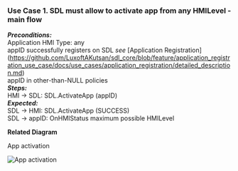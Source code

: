 ### Use Case 1. SDL must allow to activate app from any HMILevel - main flow

_**Preconditions:**_  
Application HMI Type: any  
appID successfully registers on SDL _see_ [Application Registration] (https://github.com/LuxoftAKutsan/sdl_core/blob/feature/application_registration_use_case/docs/use_cases/application_registration/detailed_description.md)  
appID in other-than-NULL policies  
_**Steps:**_  
HMI -> SDL: SDL.ActivateApp (appID)  
_**Expected:**_  
SDL -> HMI: SDL.ActivateApp (SUCCESS)  
SDL -> appID: OnHMIStatus maximum possible HMILevel

**Related Diagram**

App activation

![App activation](http://www.plantuml.com/plantuml/proxy?src=https://raw.githubusercontent.com/LuxoftAKutsan/sdl_core/feature/activate_application_use_case_requirements/docs/use_cases/activate_application/assets/activate_app_main_flow.puml)  
